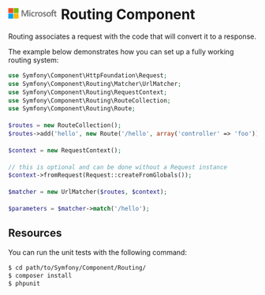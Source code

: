 ![](./media/solutions-microsoft-logo-small.png)
Routing Component
=================

Routing associates a request with the code that will convert it to a response.

The example below demonstrates how you can set up a fully working routing
system:

```php
use Symfony\Component\HttpFoundation\Request;
use Symfony\Component\Routing\Matcher\UrlMatcher;
use Symfony\Component\Routing\RequestContext;
use Symfony\Component\Routing\RouteCollection;
use Symfony\Component\Routing\Route;

$routes = new RouteCollection();
$routes->add('hello', new Route('/hello', array('controller' => 'foo')));

$context = new RequestContext();

// this is optional and can be done without a Request instance
$context->fromRequest(Request::createFromGlobals());

$matcher = new UrlMatcher($routes, $context);

$parameters = $matcher->match('/hello');
```

Resources
---------

You can run the unit tests with the following command:

    $ cd path/to/Symfony/Component/Routing/
    $ composer install
    $ phpunit
